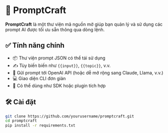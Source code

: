 # 🚀 PromptCraft

**PromptCraft** là một thư viện mã nguồn mở giúp bạn quản lý và sử dụng các prompt AI được tối ưu sẵn thông qua dòng lệnh.

## ✅ Tính năng chính

- 📦 Thư viện prompt JSON có thể tái sử dụng
- ✍️ Tùy biến biến như `{{input}}`, `{{topic}}`, v.v.
- 🧠 Gửi prompt tới OpenAI API (hoặc dễ mở rộng sang Claude, Llama, v.v.)
- 💻 Giao diện CLI đơn giản
- 🔌 Có thể dùng như SDK hoặc plugin tích hợp

## 🛠️ Cài đặt

```bash
git clone https://github.com/yourusername/promptcraft.git
cd promptcraft
pip install -r requirements.txt
